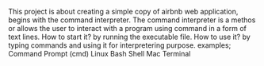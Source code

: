  This project is about creating a simple copy of airbnb web application, begins with the command interpreter.
 The command interpreter is a methos or allows the user to interact with a program using command in a form of text lines.
 How to start it?
 by running the executable file.
 How to use it?
 by typing commands and using it for interpretering purpose.
 examples;
 Command Prompt (cmd)
 Linux Bash Shell
 Mac Terminal
